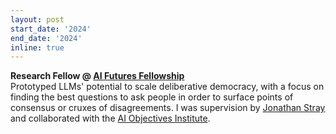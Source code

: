 ```yaml
---
layout: post
start_date: '2024'
end_date: '2024'
inline: true
---
```


**Research Fellow @ [AI Futures Fellowship](https://aifuturesfellowship.org)**  
Prototyped LLMs' potential to scale deliberative democracy, with a focus on finding the best questions to ask people in order to surface points of consensus or cruxes of disagreements. I was supervision by [Jonathan Stray](https://humancompatible.ai/people#jonathan-stray) and collaborated with the [AI Objectives Institute](https://ai.objectives.institute).
